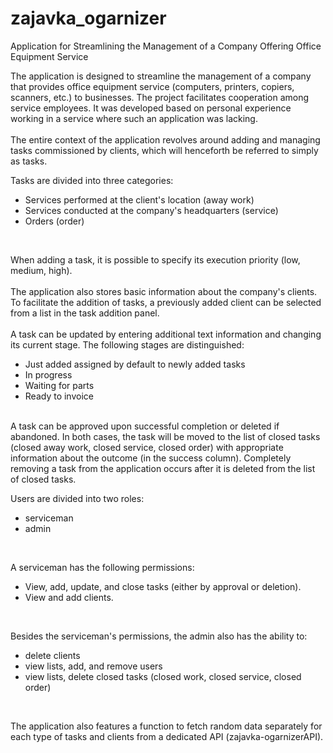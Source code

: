 # zajavka_ogarnizer

Application for Streamlining the Management of a Company Offering Office Equipment Service

The application is designed to streamline the management of a company that provides office equipment service (computers, printers, copiers, scanners, etc.) to businesses. The project facilitates cooperation among service employees. It was developed based on personal experience working in a service where such an application was lacking.
</br>
</br>
The entire context of the application revolves around adding and managing tasks commissioned by clients, which will henceforth be referred to simply as tasks.
</br>

Tasks are divided into three categories:
 - Services performed at the client's location (away work)
 - Services conducted at the company's headquarters (service)
 - Orders (order)
 </br>

When adding a task, it is possible to specify its execution priority (low, medium, high).
</br>
</br>
The application also stores basic information about the company's clients. To facilitate the addition of tasks, a previously added client can be selected from a list in the task addition panel.
</br>
</br>
A task can be updated by entering additional text information and changing its current stage. The following stages are distinguished:
 - Just added  assigned by default to newly added tasks
 - In progress 
 - Waiting for parts 
 - Ready to invoice 
</br>
A task can be approved upon successful completion or deleted if abandoned. In both cases, the task will be moved to the list of closed tasks (closed away work, closed service, closed order) with appropriate information about the outcome (in the success column). Completely removing a task from the application occurs after it is deleted from the list of closed tasks.
</br>

Users are divided into two roles:
 - serviceman
 - admin
</br>

A serviceman has the following permissions:
 - View, add, update, and close tasks (either by approval or deletion).
 - View and add clients.
</br>

Besides the serviceman's permissions, the admin also has the ability to:
 - delete clients
 - view lists, add, and remove users
 - view lists, delete closed tasks (closed work, closed service, closed order)

</br>

The application also features a function to fetch random data separately for each type of tasks and clients from a dedicated API (zajavka-ogarnizerAPI). 




